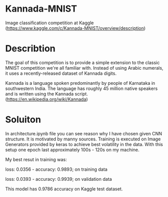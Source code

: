 # Kannada-MNIST
Image classification competition at Kaggle (https://www.kaggle.com/c/Kannada-MNIST/overview/description)

# Describtion
The goal of this competition is to provide a simple extension to the classic MNIST competition we're all familiar with. Instead of using Arabic numerals, it uses a recently-released dataset of Kannada digits.

Kannada is a language spoken predominantly by people of Karnataka in southwestern India. The language has roughly 45 million native speakers and is written using the Kannada script. 
(https://en.wikipedia.org/wiki/Kannada)

# Soluiton
In architecture.ipynb file you can see reason why I have chosen given CNN structure. It is motivated by manny sources. 
Training is executed on Image Generators provided by keras to achieve best volatility in the data. With this setup one epoch last approximately 100s - 120s on my machine.

My best resut in training was:

loss: 0.0356 - accuracy: 0.9893; on training data

loss: 0.0393 - accuracy: 0.9939; on validation data

This model has 0.9786 accuracy on Kaggle test dataset.
